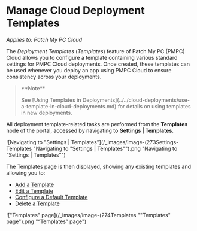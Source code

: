 # Manage Cloud Deployment Templates

_Applies to: Patch My PC Cloud_

The _Deployment Templates_ (_Templates_) feature of Patch My PC (PMPC) Cloud allows you to configure a template containing various standard settings for PMPC Cloud deployments. Once created, these templates can be used whenever you deploy an app using PMPC Cloud to ensure consistency across your deployments.

<blockquote class="wp-block-quote">
<p>**Note**</p>
<p>See [Using Templates in Deployments](../../cloud-deployments/use-a-template-in-cloud-deployments.md) for details on using templates in new deployments.</p>
</blockquote>

All deployment template-related tasks are performed from the **Templates** node of the portal, accessed by navigating to **Settings | Templates**.

![Navigating to "Settings | Templates"](/_images/image-(273Settings-Templates "Navigating to \"Settings | Templates\"").png "Navigating to “Settings | Templates”")

The Templates page is then displayed, showing any existing templates and allowing you to:

* [Add a Template](add-a-cloud-deployment-template.md)
* [Edit a Template](edit-a-cloud-deployment-template.md)
* [Configure a Default Template](configure-a-default-cloud-deployment-template.md)
* [Delete a Template](delete-a-cloud-deployment-template.md)

!["Templates" page](/_images/image-(274Templates "\"Templates\" page").png "“Templates” page")